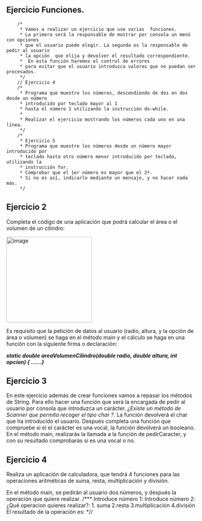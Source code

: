   ## Ejercicio Funciones.

        /*
         * Vamos a realizar un ejercicio que use varias  funciones.
         * La primera será la responsable de mostrar por consola un menú con opciones
         * que el usuario puede elegir. La segunda es la responsable de pedir al usuario
         * la opción  que elija y devolver el resultado correspondiente. 
         *  En esta función haremos el control de errores
         * para evitar que el usuario introduzca valores que no puedan ser procesados.
         */
        // Ejercicio 4
        /*
         * Programa que muestre los números, descendiendo de dos en dos desde un número
         * introducido por teclado mayor al 1
         * hasta el número 1 utilizando la instrucción do-while.
         * 
         * Realizar el ejercicio mostrando los números cada uno en una línea.
         */
        /*
         * Ejercicio 5
         * Programa que muestre los números desde un número mayor introducido por
         * teclado hasta otro número menor introducido por teclado, utilizando la
         * instrucción for.
         * Comprobar que el 1er número es mayor que el 2º.
         * Si no es así, indicarlo mediante un mensaje, y no hacer nada más.
         */


## Ejercicio 2

Completa el código de una aplicación que podrá calcular el área o el volumen de un cilindro: 

<img width="226" alt="image" src="https://github.com/user-attachments/assets/44047e15-8ee4-480c-801f-f0d3062b0982">

Es requisito que la petición de datos al usuario (radio, altura, y la opción de área o volumen)  se haga en el método main  y el cálculo se haga en una función con la siguiente firma o declaración: 

 ***static double areaVolumenCilindro(double radio, double altura, int opcion) { ......}***
 

 ## Ejercicio 3
En este ejercicio además de crear funciones vamos a repasar los métodos de String. Para ello hacer una función que será la encargada de  pedir al usuario  por consola que introduzca un carácter. *¿Existe un método de Scanner que permita recoger el tipo char ?*. 
La función devolverá el char que ha introducido el usuario.
Después completa una función que compruebe si el el  carácter es una vocal, la función devolverá un booleano. 
En el método main, realizarás la llamada a la función de pedirCaracter, y con su resultado comprobarás si es una vocal o no. 

## Ejercicio 4
Realiza un aplicación de calculadora, que tendrá 4 funciones para las operaciones aritméticas de suma, resta, multiplicación y división. 

En el método main, se pedirán al usuario dos números, y después la operación que quiere realizar. 
/***
Introduce número 1: 
Introduce número 2: 
¿Qué operacion quieres realizar?: 1. suma 2.resta 3.multiplicación 4.división
El resultado de la operación es: 
*//



 

